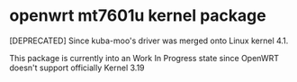 # openwrt mt7601u kernel package

[DEPRECATED] Since kuba-moo's driver was merged onto Linux kernel 4.1.

This package is currently into an Work In Progress state since OpenWRT doesn't support officially Kernel 3.19
